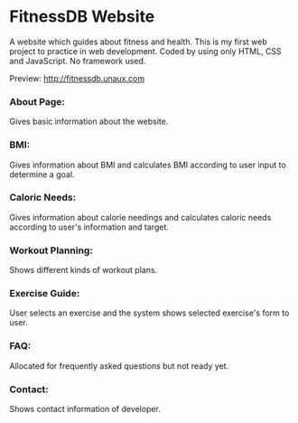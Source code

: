 # FitnessDB Website
A website which guides about fitness and health. This is my first web project to practice in web development. Coded by using only HTML, CSS and JavaScript. No framework used.

Preview: http://fitnessdb.unaux.com

### About Page:
Gives basic information about the website.

### BMI:
Gives information about BMI and calculates BMI according to user input to determine a goal.

### Caloric Needs:
Gives information about calorie needings and calculates caloric needs according to user's information and target.

### Workout Planning:
Shows different kinds of workout plans.

### Exercise Guide:
User selects an exercise and the system shows selected exercise's form to user.

### FAQ:
Allocated for frequently asked questions but not ready yet.

### Contact:
Shows contact information of developer.




